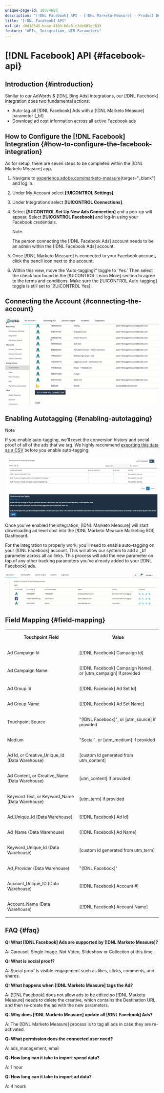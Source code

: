 ```yaml
---
unique-page-id: 18874680
description: "[!DNL Facebook] API - [!DNL Marketo Measure] - Product Documentation"
title: "[!DNL Facebook] API"
exl-id: d6d18545-baae-4103-b0a6-c3de681ec833
feature: "APIs, Integration, UTM Parameters"
---
```

# [!DNL Facebook] API {#facebook-api}

## Introduction {#introduction}

Similar to our AdWords & [!DNL Bing Ads] integrations, our [!DNL Facebook] integration does two fundamental actions:

* Auto-tag all [!DNL Facebook] Ads with a [!DNL Marketo Measure] parameter (_bf)
* Download ad cost information across all active Facebook ads

## How to Configure the [!DNL Facebook] Integration {#how-to-configure-the-facebook-integration}

As for setup, there are seven steps to be completed within the [!DNL Marketo Measure] app.

1. Navigate to [experience.adobe.com/marketo-measure](https://experience.adobe.com/marketo-measure){target="_blank"} and log in.
1. Under My Account select **[!UICONTROL Settings]**.
1. Under Integrations select **[!UICONTROL Connections]**.
1. Select **[!UICONTROL Set Up New Ads Connection]** and a pop-up will appear. Select **[!UICONTROL Facebook]** and log-in using your Facebook credentials.

   >[!NOTE]
   >
   >The person connecting the [!DNL Facebook Ads] account needs to be an admin within the [!DNL Facebook Ads] account.

1. Once [!DNL Marketo Measure] is connected to your Facebook account, click the pencil icon next to the account.
1. Within this view, move the 'Auto-tagging?' toggle to 'Yes.' Then select the check box found in the [!UICONTROL Learn More] section to agree to the terms and conditions. Make sure the [!UICONTROL Auto-tagging] toggle is still set to '[!UICONTROL Yes]'.

## Connecting the Account {#connecting-the-account}

![](assets/1.gif)

## Enabling Autotagging {#enabling-autotagging}

>[!NOTE]
>
>If you enable auto-tagging, we'll reset the conversion history and social proof of all of the ads that we tag. We highly recommend [exporting this data as a CSV](https://www.facebook.com/business/help/205067636197240) before you enable auto-tagging.

![](assets/2-2.png)

Once you've enabled the integration, [!DNL Marketo Measure] will start downloading ad level cost into the [!DNL Marketo Measure Marketing ROI] Dashboard.

For the integration to properly work, you'll need to enable auto-tagging on your [!DNL Facebook] account. This will allow our system to add a _bf parameter across all ad links. This process will add the new parameter on top of any other tracking parameters you've already added to your [!DNL Facebook] ads.

![](assets/3.gif)

## Field Mapping {#field-mapping}

<table> 
 <colgroup> 
  <col> 
  <col> 
 </colgroup> 
 <tbody> 
  <tr> 
   <th><p><strong>Touchpoint Field</strong></p></th> 
   <th><p><strong>Value</strong></p></th> 
  </tr> 
  <tr> 
   <td><p>Ad Campaign Id</p></td> 
   <td><p>[[!DNL Facebook] Campaign Id]</p></td> 
  </tr> 
  <tr> 
   <td><p>Ad Campaign Name </p></td> 
   <td><p>[[!DNL Facebook] Campaign Name], or [utm_campaign] if provided</p></td> 
  </tr> 
  <tr> 
   <td><p>Ad Group Id</p></td> 
   <td><p>[[!DNL Facebook] Ad Set Id]</p></td> 
  </tr> 
  <tr> 
   <td><p>Ad Group Name</p></td> 
   <td><p>[[!DNL Facebook] Ad Set Name]</p></td> 
  </tr> 
  <tr> 
   <td><p>Touchpoint Source</p></td> 
   <td><p>"[!DNL Facebook]", or [utm_source] if provided</p></td> 
  </tr> 
  <tr> 
   <td><p>Medium</p></td> 
   <td><p>"Social", or [utm_medium] if provided</p></td> 
  </tr> 
  <tr> 
   <td><p>Ad Id, or Creative_Unique_Id (Data Warehouse)</p></td> 
   <td><p>[custom Id generated from utm_content]</p></td> 
  </tr> 
  <tr> 
   <td><p>Ad Content, or Creative_Name (Data Warehouse)</p></td> 
   <td><p>[utm_content] if provided</p></td> 
  </tr> 
  <tr> 
   <td><p>Keyword Text, or Keyword_Name (Data Warehouse)</p></td> 
   <td><p>[utm_term] if provided</p></td> 
  </tr> 
  <tr> 
   <td><p>Ad_Unique_Id (Data Warehouse)</p></td> 
   <td><p>[[!DNL Facebook] Ad Id]</p></td> 
  </tr> 
  <tr> 
   <td><p>Ad_Name (Data Warehouse)</p></td> 
   <td><p>[[!DNL Facebook] Ad Name]</p></td> 
  </tr> 
  <tr> 
   <td><p>Keyword_Unique_Id (Data Warehouse)</p></td> 
   <td><p>[custom Id generated from utm_term]</p></td> 
  </tr> 
  <tr> 
   <td><p>Ad_Provider (Data Warehouse)</p></td> 
   <td><p>"[!DNL Facebook]"</p></td> 
  </tr> 
  <tr> 
   <td><p>Account_Unique_ID (Data Warehouse)</p></td> 
   <td><p>[[!DNL Facebook] Account #]</p></td> 
  </tr> 
  <tr> 
   <td><p>Account_Name (Data Warehouse)</p></td> 
   <td><p>[[!DNL Facebook] Account Name]</p></td> 
  </tr> 
 </tbody> 
</table>

## FAQ {#faq}

**Q: What [!DNL Facebook] Ads are supported by [!DNL Marketo Measure]?**

A: Carousel, Single Image. Not Video, Slideshow or Collection at this time.

**Q: What is social proof?**

A: Social proof is visible engagement such as likes, clicks, comments, and shares.

**Q: What happens when [!DNL Marketo Measure] tags the Ad?**

A: [!DNL Facebook] does not allow ads to be edited so [!DNL Marketo Measure] needs to delete the creative, which contains the Destination URL, and then re-create the ad with the new parameters.

**Q: Why does [!DNL Marketo Measure] update all [!DNL Facebook] Ads?**

A: The [!DNL Marketo Measure] process is to tag all ads in case they are re-activated.

**Q: What permission does the connected user need?**

A: ads_management, email

**Q: How long can it take to import spend data?**

A: 1 hour

**Q: How long can it take to import ad data?**

A: 4 hours

